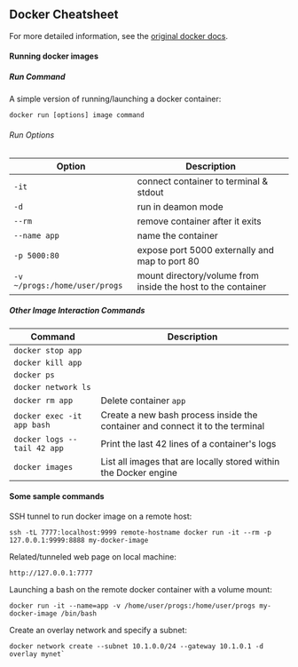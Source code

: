 ## Docker Cheatsheet

For more detailed information, see the
[original docker docs](https://docs.docker.com/).

#### Running docker images

##### Run Command
A simple version of running/launching a docker container:

`docker run [options] image command`

###### Run Options

Option | Description
----------|----------
`-it` | connect container to terminal & stdout
`-d`  | run in deamon mode
`--rm` | remove container after it exits
`--name app` | name the container
`-p 5000:80` | expose port 5000 externally and map to port 80
`-v ~/progs:/home/user/progs` | mount directory/volume from inside the host to the container

##### Other Image Interaction Commands

Command | Description
--------|-----------
`docker stop app` |
`docker kill app` |
`docker ps`       |
`docker network ls` |
`docker rm app` | Delete container `app`
`docker exec -it app bash` | Create a new bash process inside the container and connect it to the terminal
`docker logs --tail 42 app` | Print the last 42 lines of a container's logs
`docker images` | List all images that are locally stored within the Docker engine


#### Some sample commands

SSH tunnel to run docker image on a remote host:

    ssh -tL 7777:localhost:9999 remote-hostname docker run -it --rm -p 127.0.0.1:9999:8888 my-docker-image

Related/tunneled web page on local machine:

    http://127.0.0.1:7777

Launching a bash on the remote docker container with a volume mount:

    docker run -it --name=app -v /home/user/progs:/home/user/progs my-docker-image /bin/bash

Create an overlay network and specify a subnet:

    docker network create --subnet 10.1.0.0/24 --gateway 10.1.0.1 -d overlay mynet`
